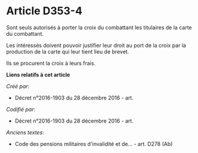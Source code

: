 # Article D353-4

Sont seuls autorisés à porter la croix du combattant les titulaires de la carte du combattant.

Les intéressés doivent pouvoir justifier leur droit au port de la croix par la production de la carte qui leur tient lieu de
brevet.

Ils se procurent la croix à leurs frais.

**Liens relatifs à cet article**

_Créé par_:

  - Décret n°2016-1903 du 28 décembre 2016 - art.

_Codifié par_:

  - Décret n°2016-1903 du 28 décembre 2016 - art.

_Anciens textes_:

  - Code des pensions militaires d'invalidité et de... - art. D278 (Ab)
